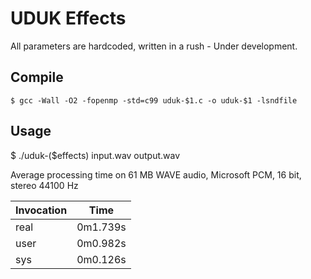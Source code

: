 # UDUK Effects

All parameters are hardcoded, written in a rush - Under development.

## Compile
```
$ gcc -Wall -O2 -fopenmp -std=c99 uduk-$1.c -o uduk-$1 -lsndfile
```

## Usage
$ ./uduk-($effects) input.wav output.wav

Average processing time on 61 MB WAVE audio, Microsoft PCM, 16 bit, stereo 44100 Hz

| Invocation    | Time      | 
| ------------- |:---------:| 
| real          | 0m1.739s  |
| user          | 0m0.982s  |
| sys           | 0m0.126s  |

	
	
	  
